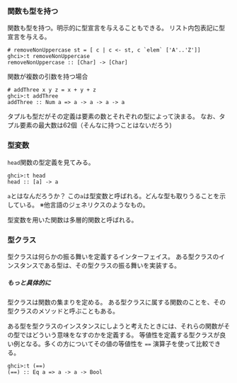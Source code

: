### 関数も型を持つ

関数も型を持つ。明示的に型宣言を与えることもできる。
リスト内包表記に型宣言を与える。

```
# removeNonUppercase st = [ c | c <- st, c `elem` ['A'..'Z']]
ghci>:t removeNonUppercase
removeNonUppercase :: [Char] -> [Char]
```

関数が複数の引数を持つ場合

```
# addThree x y z = x + y + z 
ghci>:t addThree
addThree :: Num a => a -> a -> a -> a
```

タプルも型だがその定義は要素の数とそれぞれの型によって決まる。
なお、タプル要素の最大数は62個（そんなに持つことはないだろう)

### 型変数

`head`関数の型定義を見てみる。

```
ghci>:t head
head :: [a] -> a
```

`a`とはなんだろうか？
この`a`は型変数と呼ばれる。どんな型も取りうることを示している。
※他言語のジェネリクスのようなもの。

型変数を用いた関数は多層的関数と呼ばれる。

### 型クラス

型クラスは何らかの振る舞いを定義するインターフェイス。
ある型クラスのインスタンスである型は、その型クラスの振る舞いを実装する。

##### もっと具体的に

型クラスは関数の集まりを定める。
ある型クラスに属する関数のことを、その型クラスのメソッドと呼ぶこともある。

ある型を型クラスのインスタンスにしようと考えたときには、それらの関数がその型ではどういう意味をなすのかを定義する。
等値性を定義する型クラスが良い例となる。多くの方についてその値の等値性を `==` 演算子を使って比較できる。

```
ghci>:t (==)
(==) :: Eq a => a -> a -> Bool
```

